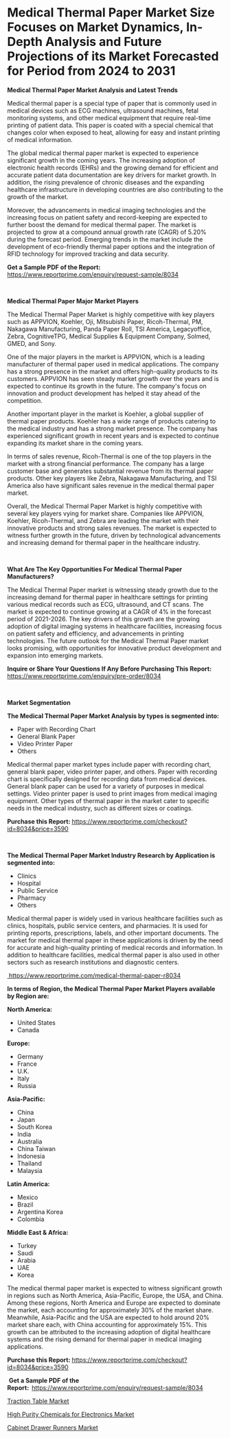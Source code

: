 <p><h1>Medical Thermal Paper Market Size Focuses on Market Dynamics, In-Depth Analysis and Future Projections of its Market Forecasted for Period from 2024 to 2031</h1></p><p><strong>Medical Thermal Paper Market Analysis and Latest Trends</strong></p>
<p><p>Medical thermal paper is a special type of paper that is commonly used in medical devices such as ECG machines, ultrasound machines, fetal monitoring systems, and other medical equipment that require real-time printing of patient data. This paper is coated with a special chemical that changes color when exposed to heat, allowing for easy and instant printing of medical information.</p><p>The global medical thermal paper market is expected to experience significant growth in the coming years. The increasing adoption of electronic health records (EHRs) and the growing demand for efficient and accurate patient data documentation are key drivers for market growth. In addition, the rising prevalence of chronic diseases and the expanding healthcare infrastructure in developing countries are also contributing to the growth of the market.</p><p>Moreover, the advancements in medical imaging technologies and the increasing focus on patient safety and record-keeping are expected to further boost the demand for medical thermal paper. The market is projected to grow at a compound annual growth rate (CAGR) of 5.20% during the forecast period. Emerging trends in the market include the development of eco-friendly thermal paper options and the integration of RFID technology for improved tracking and data security.</p></p>
<p><strong>Get a Sample PDF of the Report:&nbsp;</strong> <a href="https://www.reportprime.com/enquiry/request-sample/8034">https://www.reportprime.com/enquiry/request-sample/8034</a></p>
<p>&nbsp;</p>
<p><strong>Medical Thermal Paper Major Market Players</strong></p>
<p><p>The Medical Thermal Paper Market is highly competitive with key players such as APPVION, Koehler, Oji, Mitsubishi Paper, Ricoh-Thermal, PM, Nakagawa Manufacturing, Panda Paper Roll, TSI America, Legacyoffice, Zebra, CognitiveTPG, Medical Supplies & Equipment Company, Solmed, GMED, and Sony. </p><p>One of the major players in the market is APPVION, which is a leading manufacturer of thermal paper used in medical applications. The company has a strong presence in the market and offers high-quality products to its customers. APPVION has seen steady market growth over the years and is expected to continue its growth in the future. The company's focus on innovation and product development has helped it stay ahead of the competition.</p><p>Another important player in the market is Koehler, a global supplier of thermal paper products. Koehler has a wide range of products catering to the medical industry and has a strong market presence. The company has experienced significant growth in recent years and is expected to continue expanding its market share in the coming years.</p><p>In terms of sales revenue, Ricoh-Thermal is one of the top players in the market with a strong financial performance. The company has a large customer base and generates substantial revenue from its thermal paper products. Other key players like Zebra, Nakagawa Manufacturing, and TSI America also have significant sales revenue in the medical thermal paper market.</p><p>Overall, the Medical Thermal Paper Market is highly competitive with several key players vying for market share. Companies like APPVION, Koehler, Ricoh-Thermal, and Zebra are leading the market with their innovative products and strong sales revenues. The market is expected to witness further growth in the future, driven by technological advancements and increasing demand for thermal paper in the healthcare industry.</p></p>
<p>&nbsp;</p>
<p><strong>What Are The Key Opportunities For Medical Thermal Paper Manufacturers?</strong></p>
<p><p>The Medical Thermal Paper market is witnessing steady growth due to the increasing demand for thermal paper in healthcare settings for printing various medical records such as ECG, ultrasound, and CT scans. The market is expected to continue growing at a CAGR of 4% in the forecast period of 2021-2026. The key drivers of this growth are the growing adoption of digital imaging systems in healthcare facilities, increasing focus on patient safety and efficiency, and advancements in printing technologies. The future outlook for the Medical Thermal Paper market looks promising, with opportunities for innovative product development and expansion into emerging markets.</p></p>
<p><strong>Inquire or Share Your Questions If Any Before Purchasing This Report:</strong> <a href="https://www.reportprime.com/enquiry/pre-order/8034">https://www.reportprime.com/enquiry/pre-order/8034</a></p>
<p>&nbsp;</p>
<p><strong>Market Segmentation</strong></p>
<p><strong>The Medical Thermal Paper Market Analysis by types is segmented into:</strong></p>
<p><ul><li>Paper with Recording Chart</li><li>General Blank Paper</li><li>Video Printer Paper</li><li>Others</li></ul></p>
<p><p>Medical thermal paper market types include paper with recording chart, general blank paper, video printer paper, and others. Paper with recording chart is specifically designed for recording data from medical devices. General blank paper can be used for a variety of purposes in medical settings. Video printer paper is used to print images from medical imaging equipment. Other types of thermal paper in the market cater to specific needs in the medical industry, such as different sizes or coatings.</p></p>
<p><strong>Purchase this Report:&nbsp;</strong><a href="https://www.reportprime.com/checkout?id=8034&price=3590">https://www.reportprime.com/checkout?id=8034&price=3590</a></p>
<p>&nbsp;</p>
<p><strong>The Medical Thermal Paper Market Industry Research by Application is segmented into:</strong></p>
<p><ul><li>Clinics</li><li>Hospital</li><li>Public Service</li><li>Pharmacy</li><li>Others</li></ul></p>
<p><p>Medical thermal paper is widely used in various healthcare facilities such as clinics, hospitals, public service centers, and pharmacies. It is used for printing reports, prescriptions, labels, and other important documents. The market for medical thermal paper in these applications is driven by the need for accurate and high-quality printing of medical records and information. In addition to healthcare facilities, medical thermal paper is also used in other sectors such as research institutions and diagnostic centers.</p></p>
<p><a href="https://www.reportprime.com/medical-thermal-paper-r8034">&nbsp;https://www.reportprime.com/medical-thermal-paper-r8034</a></p>
<p><strong>In terms of Region, the Medical Thermal Paper Market Players available by Region are:</strong></p>
<p>
    <p> <strong> North America: </strong>
        <ul>
            <li>United States</li>
            <li>Canada</li>
        </ul>
        </p> 
    <p> <strong> Europe: </strong>
        <ul>
            <li>Germany</li>
            <li>France</li>
            <li>U.K.</li>
            <li>Italy</li>
            <li>Russia</li>
        </ul>
        </p> 
    <p> <strong> Asia-Pacific: </strong>
        <ul>
            <li>China</li>
            <li>Japan</li>
            <li>South Korea</li>
            <li>India</li>
            <li>Australia</li>
            <li>China Taiwan</li>
            <li>Indonesia</li>
            <li>Thailand</li>
            <li>Malaysia</li>
        </ul>
        </p> 
    <p> <strong> Latin America: </strong>
        <ul>
            <li>Mexico</li>
            <li>Brazil</li>
            <li>Argentina Korea</li>
            <li>Colombia</li>
        </ul>
        </p> 
    <p> <strong> Middle East & Africa: </strong>
        <ul>
            <li>Turkey</li>
            <li>Saudi</li>
            <li>Arabia</li>
            <li>UAE</li>
            <li>Korea</li>
        </ul>
    </p>
    </p>
<p><p>The medical thermal paper market is expected to witness significant growth in regions such as North America, Asia-Pacific, Europe, the USA, and China. Among these regions, North America and Europe are expected to dominate the market, each accounting for approximately 30% of the market share. Meanwhile, Asia-Pacific and the USA are expected to hold around 20% market share each, with China accounting for approximately 15%. This growth can be attributed to the increasing adoption of digital healthcare systems and the rising demand for thermal paper in medical imaging applications.</p></p>
<p><strong>Purchase this Report: </strong><a href="https://www.reportprime.com/checkout?id=8034&price=3590">https://www.reportprime.com/checkout?id=8034&price=3590</a></p>
<p>&nbsp;<strong>Get a Sample PDF of the Report:&nbsp;&nbsp;</strong><a href="https://www.reportprime.com/enquiry/request-sample/8034">https://www.reportprime.com/enquiry/request-sample/8034</a></p>
<p><strong></strong></p>
<p><p><a href="https://github.com/Chiragrp22/Market-Research-Report-List-5/blob/main/traction-table-market.md">Traction Table Market</a></p><p><a href="https://medium.com/@elisamohr1927/high-purity-chemicals-for-electronics-market-research-report-includes-analysis-on-market-size-62cbe87babc5">High Purity Chemicals for Electronics Market</a></p><p><a href="https://medium.com/@florianwolf42/cabinet-drawer-runners-market-analysis-report-global-insights-by-region-type-wooden-acee7e49fa83">Cabinet Drawer Runners Market</a></p></p>